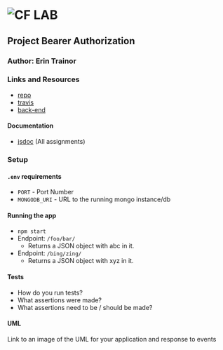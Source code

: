 ![CF](http://i.imgur.com/7v5ASc8.png) LAB
=================================================

## Project Bearer Authorization

### Author: Erin Trainor

### Links and Resources
* [repo](http://xyz.com)
* [travis](http://xyz.com)
* [back-end](https://hidden-sea-21748.herokuapp.com/)

#### Documentation
* [jsdoc](http://xyz.com) (All assignments)

### Setup
#### `.env` requirements
* `PORT` - Port Number
* `MONGODB_URI` - URL to the running mongo instance/db

#### Running the app
* `npm start`
* Endpoint: `/foo/bar/`
  * Returns a JSON object with abc in it.
* Endpoint: `/bing/zing/`
  * Returns a JSON object with xyz in it.
  
#### Tests
* How do you run tests?
* What assertions were made?
* What assertions need to be / should be made?

#### UML
Link to an image of the UML for your application and response to events
